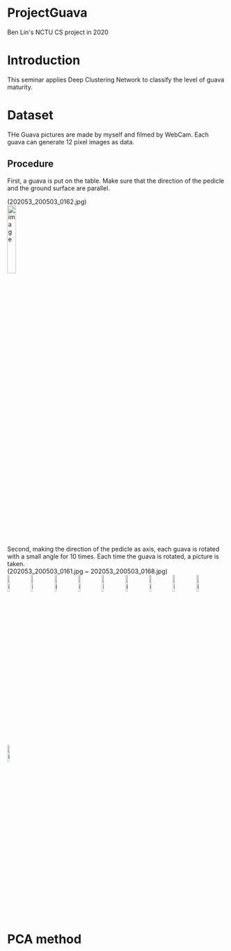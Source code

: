 # ProjectGuava
Ben Lin's NCTU CS project in 2020

# Introduction
This seminar applies Deep Clustering Network to classify the level of guava maturity.

# Dataset
THe Guava pictures are made by myself and filmed by WebCam. Each guava can generate 12 pixel images as data.

## Procedure
First, a guava is put on the table. Make sure that the direction of the pedicle and the ground surface are parallel.
<div>
 (202053_200503_0162.jpg)<br>
<img alt="image" src="https://user-images.githubusercontent.com/63309875/133469786-1d151149-ca70-49fe-b4e4-b71a4f02b7cc.png" width=20% >
</div>
Second, making the direction of the pedicle as axis, each guava is rotated with a small angle for 10 times. Each time the guava is rotated, a picture is taken.  

<div>
 (202053_200503_0161.jpg ~ 202053_200503_0168.jpg)<br>
 <img alt="image" src="https://user-images.githubusercontent.com/63309875/133471324-9ee8a4f3-cc34-4309-930f-f1ce78b13198.png" width=10% >
 <img alt="image" src="https://user-images.githubusercontent.com/63309875/133469786-1d151149-ca70-49fe-b4e4-b71a4f02b7cc.png" width=10% >
 <img alt="image" src="https://user-images.githubusercontent.com/63309875/133471592-0118154d-a100-4a57-a7e1-6447116a32fe.png" width=10% >
 <img alt="image" src="https://user-images.githubusercontent.com/63309875/133472084-6f8ec178-2352-4c95-b277-b111feac8608.png" width=10% >
 <img alt="image" src="https://user-images.githubusercontent.com/63309875/133472128-f95c2980-71b6-4f40-9cd6-71e9951e655c.png" width=10% >
 <img alt="image" src="https://user-images.githubusercontent.com/63309875/133472154-f9d1203a-6195-424e-9d56-2653a878a6e2.png" width=10% >
 <img alt="image" src="https://user-images.githubusercontent.com/63309875/133472185-3911fd92-b722-44f5-88cc-e1571338c62c.png" width=10% >
 <img alt="image" src="https://user-images.githubusercontent.com/63309875/133472233-dff22c5a-0646-47af-96f3-2f6a2fa65ce2.png" width=10% >
 <img alt="image" src="https://user-images.githubusercontent.com/63309875/133472260-fd980303-6111-4316-8ba6-9e2792364ed3.png" width=10% >
 <img alt="image" src="https://user-images.githubusercontent.com/63309875/133472293-37e3b071-0e53-40fa-a241-f7c21397144f.png" width=10% >
</div>



# PCA method



